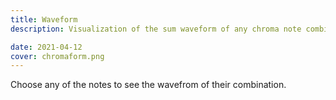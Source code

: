 ```yaml
---
title: Waveform
description: Visualization of the sum waveform of any chroma note combination

date: 2021-04-12
cover: chromaform.png
---
```


<script setup>
import chromaForm from './form.vue'
</script>

Choose any of the notes to see the wavefrom of their combination.

<client-only >
  <chroma-form />
</client-only>
